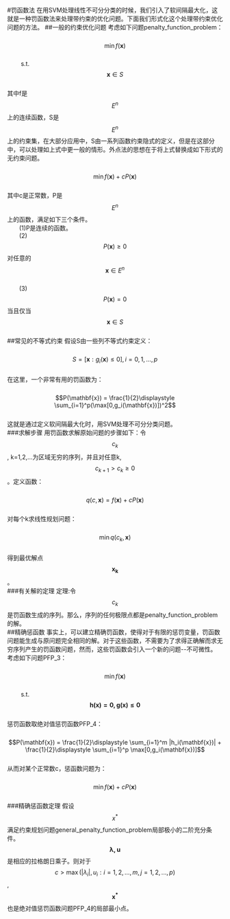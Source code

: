 #罚函数法
在用SVM处理线性不可分分类的时候，我们引入了软间隔最大化，这就是一种罚函数法来处理带约束的优化问题。下面我们形式化这个处理带约束优化问题的方法。 
##一般的约束优化问题
考虑如下问题penalty_function_problem：  
&emsp;&emsp; $$\min f(\mathbf{x})$$  
&emsp;&emsp; s.t. $$\mathbf{x} \in S$$  
其中f是$$E^n$$上的连续函数，S是$$E^n$$上的约束集，在大部分应用中，S由一系列函数约束隐式的定义，但是在这部分中，可以处理如上式中更一般的情形。外点法的思想在于将上式替换成如下形式的无约束问题。  
&emsp;&emsp; $$\min f(\mathbf{x}) + cP(\mathbf{x})$$    
其中c是正常数，P是$$E^n$$上的函数，满足如下三个条件。  
&emsp;&emsp;(1)P是连续的函数。   
&emsp;&emsp;(2)$$P(\mathbf{x}) \ge 0$$ 对任意的$$\mathbf{x} \in E^n$$   
&emsp;&emsp;(3)$$P(\mathbf{x}) = 0$$ 当且仅当$$\mathbf{x} \in S$$  
##常见的不等式约束
假设S由一些列不等式约束定义：  
&emsp;&emsp; $$S= [\mathbf{x}:g_i(\mathbf{x}) \le 0], i=0,1,...,p$$  
在这里，一个非常有用的罚函数为：  
&emsp;&emsp;$$P(\mathbf{x}) = \frac{1}{2}\displaystyle \sum_{i=1}^p(\max[0,g_i(\mathbf{x})])^2$$  
这就是通过定义软间隔最大化时，用SVM处理不可分分类问题。  
###求解步骤
用罚函数求解原始问题的步骤如下：令$$c_k$$, k=1,2,...为区域无穷的序列，并且对任意k,$$c_{k+1} > c_{k} \ge 0$$。定义函数：  
&emsp;&emsp; $$q(c,\mathbf{x}) = f(\mathbf{x}) + cP(\mathbf{x})$$  
对每个k求线性规划问题：    
&emsp;&emsp; $$\min q(c_k,\mathbf{x})$$  
得到最优解点$$\mathbf{x_k}$$。   
###有关解的定理
定理:令$$c_k$$是罚函数生成的序列。那么，序列的任何极限点都是penalty_function_problem的解。  
##精确惩函数
事实上，可以建立精确罚函数，使得对于有限的惩罚变量，罚函数问题能生成与原问题完全相同的解。对于这些函数，不需要为了求得正确解而求无穷序列产生的罚函数问题，然而，这些罚函数会引入一个新的问题--不可微性。  
考虑如下问题PFP_3：  
&emsp;&emsp; $$\min f(\mathbf{x})$$  
&emsp;&emsp; s.t. $$\mathbf{h(x) = 0, g(x) \le 0}$$   
惩罚函数取绝对值惩罚函数PFP_4：  
&emsp;&emsp;$$P(\mathbf{x}) = \frac{1}{2}\displaystyle \sum_{i=1}^m |h_i(\mathbf{x})| + \frac{1}{2}\displaystyle \sum_{i=1}^p \max[0,g_i(\mathbf{x})]$$  
从而对某个正常数c，惩函数问题为：  
&emsp;&emsp; $$\min f(\mathbf{x}) + cP(\mathbf{x})$$    
###精确惩函数定理
假设$$x^*$$满足约束规划问题general_penalty_function_problem局部极小的二阶充分条件。$$\mathbf{\lambda,u}$$是相应的拉格朗日乘子。则对于$$c>\max(|\lambda_i|,u_i:i=1,2,...,m,j=1,2,...,p)$$, $$\mathbf{x^*}$$也是绝对值惩罚函数问题PFP_4的局部最小点。  


   
